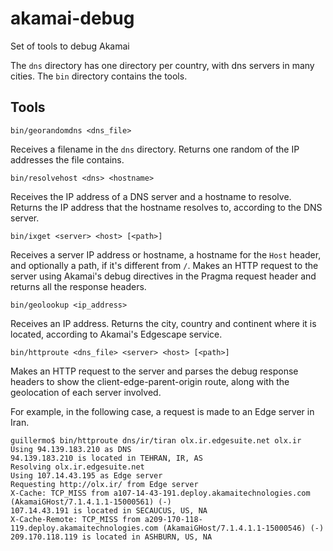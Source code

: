 # akamai-debug
Set of tools to debug Akamai

The `dns` directory has one directory per country, with dns servers in many cities. The `bin` directory contains the tools.

## Tools

```
bin/georandomdns <dns_file>
```
Receives a filename in the `dns` directory. Returns one random of the IP addresses the file contains.
```
bin/resolvehost <dns> <hostname>
```
Receives the IP address of a DNS server and a hostname to resolve. Returns the IP address that the hostname resolves to, according to the DNS server.
```
bin/ixget <server> <host> [<path>]
```
Receives a server IP address or hostname, a hostname for the `Host` header, and optionally a path, if it's different from `/`. Makes an HTTP request to the server using Akamai's debug directives in the Pragma request header and returns all the response headers.
```
bin/geolookup <ip_address>
```
Receives an IP address. Returns the city, country and continent where it is located, according to Akamai's Edgescape service.
```
bin/httproute <dns_file> <server> <host> [<path>]
```
Makes an HTTP request to the server and parses the debug response headers to show the client-edge-parent-origin route, along with the geolocation of each server involved.

For example, in the following case, a request is made to an Edge server in Iran.
```
guillermo$ bin/httproute dns/ir/tiran olx.ir.edgesuite.net olx.ir
Using 94.139.183.210 as DNS
94.139.183.210 is located in TEHRAN, IR, AS
Resolving olx.ir.edgesuite.net
Using 107.14.43.195 as Edge server
Requesting http://olx.ir/ from Edge server
X-Cache: TCP_MISS from a107-14-43-191.deploy.akamaitechnologies.com (AkamaiGHost/7.1.4.1.1-15000561) (-)
107.14.43.191 is located in SECAUCUS, US, NA
X-Cache-Remote: TCP_MISS from a209-170-118-119.deploy.akamaitechnologies.com (AkamaiGHost/7.1.4.1.1-15000546) (-)
209.170.118.119 is located in ASHBURN, US, NA
```
